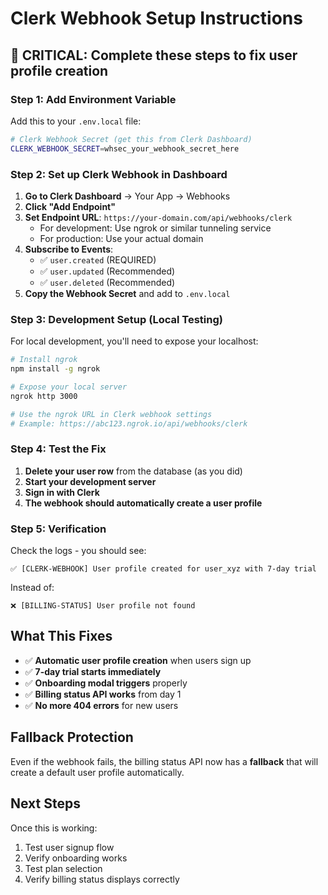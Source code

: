 # Clerk Webhook Setup Instructions

## 🚨 CRITICAL: Complete these steps to fix user profile creation

### Step 1: Add Environment Variable

Add this to your `.env.local` file:

```bash
# Clerk Webhook Secret (get this from Clerk Dashboard)
CLERK_WEBHOOK_SECRET=whsec_your_webhook_secret_here
```

### Step 2: Set up Clerk Webhook in Dashboard

1. **Go to Clerk Dashboard** → Your App → Webhooks
2. **Click "Add Endpoint"**
3. **Set Endpoint URL**: `https://your-domain.com/api/webhooks/clerk`
   - For development: Use ngrok or similar tunneling service
   - For production: Use your actual domain
4. **Subscribe to Events**:
   - ✅ `user.created` (REQUIRED)
   - ✅ `user.updated` (Recommended)
   - ✅ `user.deleted` (Recommended)
5. **Copy the Webhook Secret** and add to `.env.local`

### Step 3: Development Setup (Local Testing)

For local development, you'll need to expose your localhost:

```bash
# Install ngrok
npm install -g ngrok

# Expose your local server
ngrok http 3000

# Use the ngrok URL in Clerk webhook settings
# Example: https://abc123.ngrok.io/api/webhooks/clerk
```

### Step 4: Test the Fix

1. **Delete your user row** from the database (as you did)
2. **Start your development server**
3. **Sign in with Clerk**
4. **The webhook should automatically create a user profile**

### Step 5: Verification

Check the logs - you should see:
```
✅ [CLERK-WEBHOOK] User profile created for user_xyz with 7-day trial
```

Instead of:
```
❌ [BILLING-STATUS] User profile not found
```

## What This Fixes

- ✅ **Automatic user profile creation** when users sign up
- ✅ **7-day trial starts immediately** 
- ✅ **Onboarding modal triggers** properly
- ✅ **Billing status API works** from day 1
- ✅ **No more 404 errors** for new users

## Fallback Protection

Even if the webhook fails, the billing status API now has a **fallback** that will create a default user profile automatically.

## Next Steps

Once this is working:
1. Test user signup flow
2. Verify onboarding works
3. Test plan selection
4. Verify billing status displays correctly